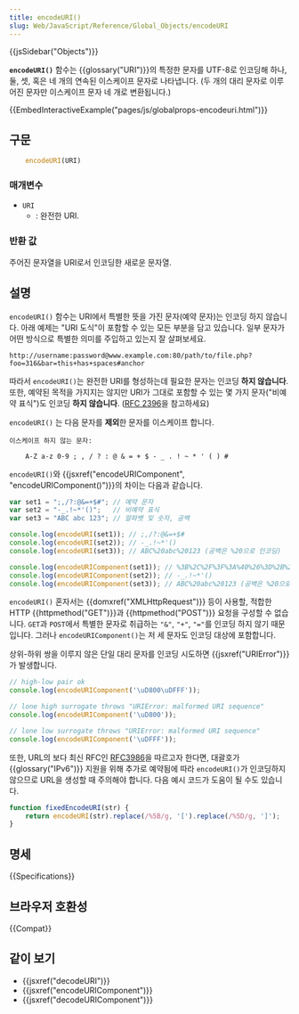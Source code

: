 ```yaml
---
title: encodeURI()
slug: Web/JavaScript/Reference/Global_Objects/encodeURI
---
```

{{jsSidebar("Objects")}}

**`encodeURI()`** 함수는 {{glossary("URI")}}의 특정한 문자를 UTF-8로 인코딩해 하나, 둘, 셋, 혹은 네 개의 연속된 이스케이프 문자로 나타냅니다. (두 개의 대리 문자로 이루어진 문자만 이스케이프 문자 네 개로 변환됩니다.)

{{EmbedInteractiveExample("pages/js/globalprops-encodeuri.html")}}

## 구문

```js
    encodeURI(URI)
```

### 매개변수

- `URI`
  - : 완전한 URI.

### 반환 값

주어진 문자열을 URI로서 인코딩한 새로운 문자열.

## 설명

`encodeURI()` 함수는 URI에서 특별한 뜻을 가진 문자(예약 문자)는 인코딩 하지 않습니다. 아래 예제는 "URI 도식"이 포함할 수 있는 모든 부분을 담고 있습니다. 일부 문자가 어떤 방식으로 특별한 의미를 주입하고 있는지 잘 살펴보세요.

```
http://username:password@www.example.com:80/path/to/file.php?foo=316&bar=this+has+spaces#anchor
```

따라서 `encodeURI()`는 완전한 URI를 형성하는데 필요한 문자는 인코딩 **하지 않습니다**. 또한, 예약된 목적을 가지지는 않지만 URI가 그대로 포함할 수 있는 몇 가지 문자("비예약 표식")도 인코딩 **하지 않습니다**. ([RFC 2396](https://www.ietf.org/rfc/rfc2396.txt)을 참고하세요)

`encodeURI()` 는 다음 문자를 **제외**한 문자를 이스케이프 합니다.

```
이스케이프 하지 않는 문자:

    A-Z a-z 0-9 ; , / ? : @ & = + $ - _ . ! ~ * ' ( ) #
```

`encodeURI()`와 {{jsxref("encodeURIComponent", "encodeURIComponent()")}}의 차이는 다음과 같습니다.

```js
var set1 = ";,/?:@&=+$#"; // 예약 문자
var set2 = "-_.!~*'()";   // 비예약 표식
var set3 = "ABC abc 123"; // 알파벳 및 숫자, 공백

console.log(encodeURI(set1)); // ;,/?:@&=+$#
console.log(encodeURI(set2)); // -_.!~*'()
console.log(encodeURI(set3)); // ABC%20abc%20123 (공백은 %20으로 인코딩)

console.log(encodeURIComponent(set1)); // %3B%2C%2F%3F%3A%40%26%3D%2B%24%23
console.log(encodeURIComponent(set2)); // -_.!~*'()
console.log(encodeURIComponent(set3)); // ABC%20abc%20123 (공백은 %20으로 인코딩)
```

`encodeURI()` 혼자서는 {{domxref("XMLHttpRequest")}} 등이 사용할, 적합한 HTTP {{httpmethod("GET")}}과 {{httpmethod("POST")}} 요청을 구성할 수 없습니다. `GET`과 `POST`에서 특별한 문자로 취급하는 `"&"`, `"+"`, `"="`를 인코딩 하지 않기 때문입니다. 그러나 `encodeURIComponent()`는 저 세 문자도 인코딩 대상에 포함합니다.

상위-하위 쌍을 이루지 않은 단일 대리 문자를 인코딩 시도하면 {{jsxref("URIError")}}가 발생합니다.

```js
// high-low pair ok
console.log(encodeURIComponent('\uD800\uDFFF'));

// lone high surrogate throws "URIError: malformed URI sequence"
console.log(encodeURIComponent('\uD800'));

// lone low surrogate throws "URIError: malformed URI sequence"
console.log(encodeURIComponent('\uDFFF'));
```

또한, URL의 보다 최신 RFC인 [RFC3986](http://tools.ietf.org/html/rfc3986)을 따르고자 한다면, 대괄호가 {{glossary("IPv6")}} 지원을 위해 추가로 예약됨에 따라 `encodeURI()`가 인코딩하지 않으므로 URL을 생성할 때 주의해야 합니다. 다음 예시 코드가 도움이 될 수도 있습니다.

```js
function fixedEncodeURI(str) {
    return encodeURI(str).replace(/%5B/g, '[').replace(/%5D/g, ']');
}
```

## 명세

{{Specifications}}

## 브라우저 호환성

{{Compat}}

## 같이 보기

- {{jsxref("decodeURI")}}
- {{jsxref("encodeURIComponent")}}
- {{jsxref("decodeURIComponent")}}
